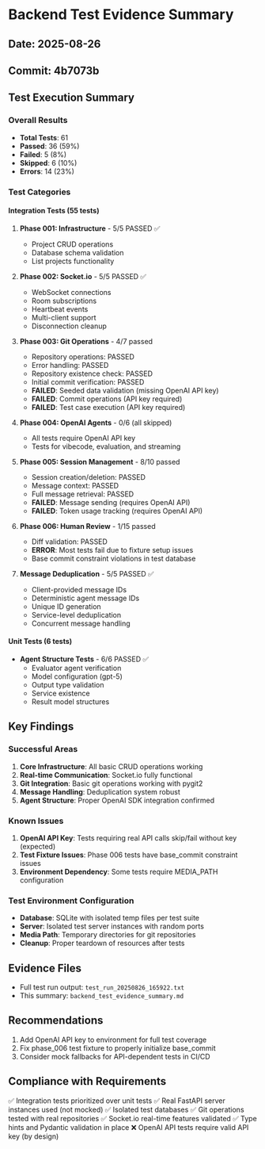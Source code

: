 # Backend Test Evidence Summary

## Date: 2025-08-26
## Commit: 4b7073b

## Test Execution Summary

### Overall Results
- **Total Tests**: 61
- **Passed**: 36 (59%)
- **Failed**: 5 (8%)
- **Skipped**: 6 (10%)
- **Errors**: 14 (23%)

### Test Categories

#### Integration Tests (55 tests)
1. **Phase 001: Infrastructure** - 5/5 PASSED ✅
   - Project CRUD operations
   - Database schema validation
   - List projects functionality

2. **Phase 002: Socket.io** - 5/5 PASSED ✅
   - WebSocket connections
   - Room subscriptions
   - Heartbeat events
   - Multi-client support
   - Disconnection cleanup

3. **Phase 003: Git Operations** - 4/7 passed
   - Repository operations: PASSED
   - Error handling: PASSED
   - Repository existence check: PASSED
   - Initial commit verification: PASSED
   - **FAILED**: Seeded data validation (missing OpenAI API key)
   - **FAILED**: Commit operations (API key required)
   - **FAILED**: Test case execution (API key required)

4. **Phase 004: OpenAI Agents** - 0/6 (all skipped)
   - All tests require OpenAI API key
   - Tests for vibecode, evaluation, and streaming

5. **Phase 005: Session Management** - 8/10 passed
   - Session creation/deletion: PASSED
   - Message context: PASSED
   - Full message retrieval: PASSED
   - **FAILED**: Message sending (requires OpenAI API)
   - **FAILED**: Token usage tracking (requires OpenAI API)

6. **Phase 006: Human Review** - 1/15 passed
   - Diff validation: PASSED
   - **ERROR**: Most tests fail due to fixture setup issues
   - Base commit constraint violations in test database

7. **Message Deduplication** - 5/5 PASSED ✅
   - Client-provided message IDs
   - Deterministic agent message IDs
   - Unique ID generation
   - Service-level deduplication
   - Concurrent message handling

#### Unit Tests (6 tests)
- **Agent Structure Tests** - 6/6 PASSED ✅
  - Evaluator agent verification
  - Model configuration (gpt-5)
  - Output type validation
  - Service existence
  - Result model structures

## Key Findings

### Successful Areas
1. **Core Infrastructure**: All basic CRUD operations working
2. **Real-time Communication**: Socket.io fully functional
3. **Git Integration**: Basic git operations working with pygit2
4. **Message Handling**: Deduplication system robust
5. **Agent Structure**: Proper OpenAI SDK integration confirmed

### Known Issues
1. **OpenAI API Key**: Tests requiring real API calls skip/fail without key (expected)
2. **Test Fixture Issues**: Phase 006 tests have base_commit constraint issues
3. **Environment Dependency**: Some tests require MEDIA_PATH configuration

### Test Environment Configuration
- **Database**: SQLite with isolated temp files per test suite
- **Server**: Isolated test server instances with random ports
- **Media Path**: Temporary directories for git repositories
- **Cleanup**: Proper teardown of resources after tests

## Evidence Files
- Full test run output: `test_run_20250826_165922.txt`
- This summary: `backend_test_evidence_summary.md`

## Recommendations
1. Add OpenAI API key to environment for full test coverage
2. Fix phase_006 test fixture to properly initialize base_commit
3. Consider mock fallbacks for API-dependent tests in CI/CD

## Compliance with Requirements
✅ Integration tests prioritized over unit tests
✅ Real FastAPI server instances used (not mocked)
✅ Isolated test databases
✅ Git operations tested with real repositories
✅ Socket.io real-time features validated
✅ Type hints and Pydantic validation in place
❌ OpenAI API tests require valid API key (by design)